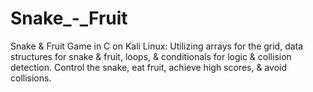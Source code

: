 # Snake_-_Fruit
Snake &amp; Fruit Game in C on Kali Linux: Utilizing arrays for the grid, data structures for snake &amp; fruit, loops, &amp; conditionals for logic &amp; collision detection. Control the snake, eat fruit, achieve high scores, &amp; avoid collisions.
